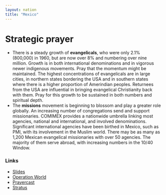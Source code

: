 ```yaml
---
layout: nation
title: "Mexico"
---
```


# Strategic prayer

- There is a steady growth of **evangelicals**, who were only 2.1% (800,000) in 1960, but are now over 8% and numbering over nine million. Growth is in both international denominations and in vigorous newer indigenous movements. Pray that the momentum might be maintained. The highest concentrations of evangelicals are in large cities, in northern states bordering the USA and in southern states where there is a higher proportion of Amerindian peoples. Returnees from the USA are influential in bringing evangelical Christianity back with them. Pray for this growth to be sustained in both numbers and spiritual depth.
- The **missions** movement is beginning to blossom and play a greater role globally. An increasing number of congregations send and support missionaries. COMIMEX provides a nationwide umbrella linking most agencies, national and international, and involved denominations. Significant international agencies have been birthed in Mexico, such as PMI, with its involvement in the Muslim world. There may be as many as 1,200 Mexican evangelical missionaries with over 50 agencies. The majority of them serve abroad, with increasing numbers in the 10/40 Window.

### Links

- [Slides](http://kyk.kiekies.net/?src=https://ccwaterkloof.github.io/prayer/slides/mexico.md)
- [Operation World](https://operationworld.org/locations/mexico/)
- [Prayercast](https://prayercast.com/mexico.html)
- [Stratus](https://globe.stratus.earth/country-explorer/MEX)
